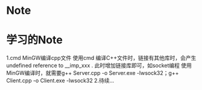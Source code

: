 # Note
# 学习的Note

1.cmd MinGW编译cpp文件 使用cmd 编译C++文件时，链接有其他库时，会产生 undefined reference to __imp_xxx .
  此时增加链接库即可，如socket编程 使用MinGW编译时，就需要g++ Server.cpp -o Server.exe -lwsock32；g++ Client.cpp -o Client.exe -lwsock32
2.待续...

